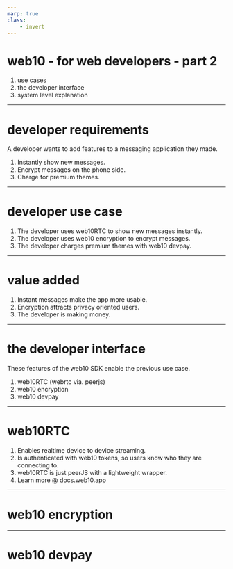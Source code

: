 ```yaml
---
marp: true
class: 
    - invert
---
```


# web10 - for web developers - part 2

1. use cases
2. the developer interface
3. system level explanation

---

# developer requirements

A developer wants to add features to a messaging application they made.
1. Instantly show new messages.
2. Encrypt messages on the phone side.
3. Charge for premium themes.


---

# developer use case

1. The developer uses web10RTC to show new messages instantly.
2. The developer uses web10 encryption to encrypt messages.
3. The developer charges premium themes with web10 devpay.

---


# value added

1. Instant messages make the app more usable.
2. Encryption attracts privacy oriented users. 
3. The developer is making money.

---

# the developer interface

These features of the web10 SDK enable the previous use case.
1. web10RTC (webrtc via. peerjs)
2. web10 encryption
3. web10 devpay

---

# web10RTC

1. Enables realtime device to device streaming.
2. Is authenticated with web10 tokens, so users know who they are connecting to.
3. web10RTC is just peerJS with a lightweight wrapper.
4. Learn more @ docs.web10.app

---

# web10 encryption

---

# web10 devpay

